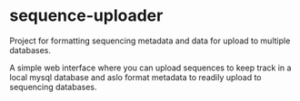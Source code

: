 # sequence-uploader
Project for formatting sequencing metadata and data for upload to multiple databases.

A simple web interface where you can upload sequences to keep track in a local mysql database and aslo format metadata to readily upload to sequencing databases.
